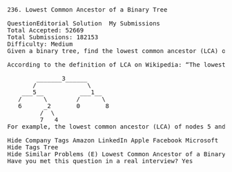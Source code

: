 <pre>
236. Lowest Common Ancestor of a Binary Tree  

QuestionEditorial Solution  My Submissions
Total Accepted: 52669
Total Submissions: 182153
Difficulty: Medium
Given a binary tree, find the lowest common ancestor (LCA) of two given nodes in the tree.

According to the definition of LCA on Wikipedia: “The lowest common ancestor is defined between two nodes v and w as the lowest node in T that has both v and w as descendants (where we allow a node to be a descendant of itself).”

        _______3______
       /              \
    ___5__          ___1__
   /      \        /      \
   6      _2       0       8
         /  \
         7   4
For example, the lowest common ancestor (LCA) of nodes 5 and 1 is 3. Another example is LCA of nodes 5 and 4 is 5, since a node can be a descendant of itself according to the LCA definition.

Hide Company Tags Amazon LinkedIn Apple Facebook Microsoft
Hide Tags Tree
Hide Similar Problems (E) Lowest Common Ancestor of a Binary Search Tree
Have you met this question in a real interview? Yes  
</pre>
